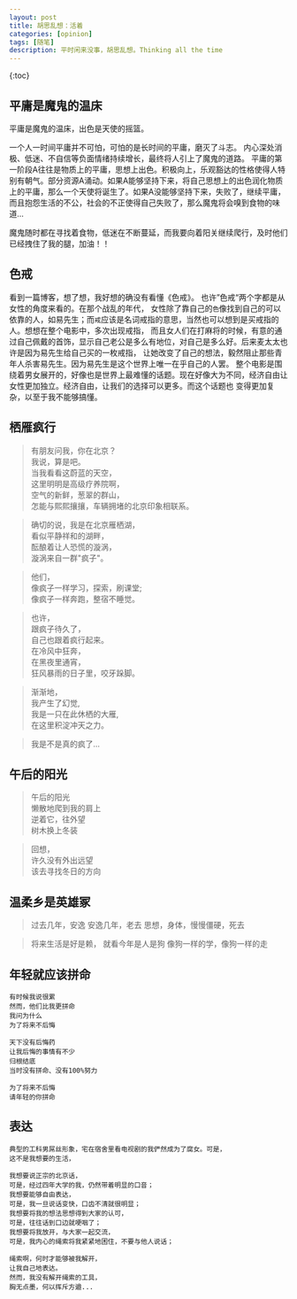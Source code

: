 ```yaml
---
layout: post
title: 胡思乱想：活着
categories: [opinion]
tags: [随笔]
description: 平时闲来没事，胡思乱想。Thinking all the time
---
```


{:toc}
 

## 平庸是魔鬼的温床

平庸是魔鬼的温床，出色是天使的摇篮。

一个人一时间平庸并不可怕，可怕的是长时间的平庸，磨灭了斗志。
内心深处消极、低迷、不自信等负面情绪持续增长，最终将人引上了魔鬼的道路。
平庸的第一阶段A往往是物质上的平庸，思想上出色。积极向上，乐观豁达的性格使得人特别有朝气。部分资源A涌动。如果A能够坚持下来，将自己思想上的出色润化物质上的平庸，那么一个天使将诞生了。如果A没能够坚持下来，失败了，继续平庸，而且抱怨生活的不公，社会的不正使得自己失败了，那么魔鬼将会嗅到食物的味道...

魔鬼随时都在寻找着食物，低迷在不断蔓延，而我要向着阳关继续爬行，及时他们已经拽住了我的腿，加油！！

## 色戒

看到一篇博客，想了想，我好想的确没有看懂《色戒》。
也许”色戒“两个字都是从女性的角度来看的。在那个战乱的年代，
女性除了靠自己的`色`像找到自己的可以依靠的人，如易先生；而`戒`应该是名词戒指的意思，当然也可以想到是买戒指的人。想想在整个电影中，多次出现戒指，
而且女人们在打麻将的时候，有意的通过自己佩戴的首饰，显示自己老公是多么有地位，对自己是多么好。后来麦太太也许是因为易先生给自己买的一枚戒指，
让她改变了自己的想法，毅然阻止那些青年人杀害易先生。因为易先生是这个世界上唯一在乎自己的人罢。
整个电影是围绕着男女展开的，好像也是世界上最难懂的话题。现在好像大为不同，经济自由让女性更加独立。经济自由，让我们的选择可以更多。而这个话题也
变得更加复杂，以至于我不能够搞懂。

## 栖雁疯行

> 有朋友问我，你在北京？  
> 我说，算是吧。  
> 当我看看这蔚蓝的天空，   
> 这里明明是高级疗养院啊，   
> 空气的新鲜，葱翠的群山，   
> 怎能与熙熙攘攘，车辆拥堵的北京印象相联系。    

> 确切的说，我是在北京雁栖湖，   
> 看似平静祥和的湖畔，    
> 酝酿着让人恐慌的漩涡，    
> 漩涡来自一群"疯子"。   

> 他们，   
> 像疯子一样学习，探索，刷课堂;   
> 像疯子一样奔跑，整宿不睡觉。   

> 也许，   
> 跟疯子待久了，   
> 自己也跟着疯行起来。   
> 在冷风中狂奔，   
> 在黑夜里通宵，   
> 狂风暴雨的日子里，咬牙跺脚。  

> 渐渐地，  
> 我产生了幻觉,   
> 我是一只在此休栖的大雁,  
> 在这里积淀冲天之力。  


> 我是不是真的疯了...

## 午后的阳光

> 午后的阳光  
> 懒散地爬到我的肩上  
> 逆着它，往外望  
> 树木换上冬装 

> 回想，  
> 许久没有外出远望  
> 该去寻找冬日的方向

## 温柔乡是英雄冢

> 过去几年，安逸
> 安逸几年，老去
> 思想，身体，慢慢僵硬，死去

> 将来生活是好是赖，
> 就看今年是人是狗
> 像狗一样的学，像狗一样的走

## 年轻就应该拼命
	
	有时候我说很累
	然而，他们比我更拼命
	我问为什么
	为了将来不后悔

	天下没有后悔药
	让我后悔的事情有不少
	归根结底
	当时没有拼命、没有100%努力

	为了将来不后悔
	请年轻的你拼命

## 表达

	典型的工科男屌丝形象，宅在宿舍里看电视剧的我俨然成为了腐女。可是，
	这不是我想要的生活，

	我想要说正宗的北京话，
	可是，经过四年大学的我，仍然带着明显的口音；
	我想要能够自由表达，
	可是，我一旦说话变快，口齿不清就很明显；
	我想要将我的想法思想得到大家的认可，
	可是，往往话到口边就哽咽了；
	我想要将我放开，与大家一起交流，
	可是，我内心的绳索将我紧紧地困住，不要与他人说话；

	绳索啊，何时才能够被我解开，
	让我自己地表达。
	然而，我没有解开绳索的工具，
	胸无点墨，何以挥斥方遒...
<!-- 
## 习惯
1. 拖延症
不记得从什么时候开始，我渐渐地喜欢拖延，这是我现在很累的原因之一
正所谓“早起的鸟有虫吃”，作为一个笨鸟，必须要先飞，否则会被拖累垮掉的。
2. 夜猫子
早睡早起身体好，然而，现在我嫣然成为熬夜一族。 -->